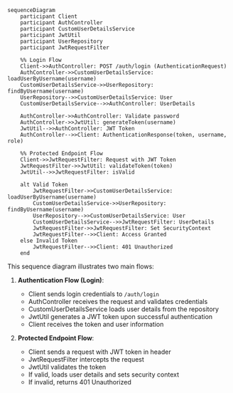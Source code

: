 [//]: # (Install Mermaid plugin to view solution)
```mermaid
sequenceDiagram
    participant Client
    participant AuthController
    participant CustomUserDetailsService
    participant JwtUtil
    participant UserRepository
    participant JwtRequestFilter
    
    %% Login Flow
    Client->>AuthController: POST /auth/login (AuthenticationRequest)
    AuthController->>CustomUserDetailsService: loadUserByUsername(username)
    CustomUserDetailsService->>UserRepository: findByUsername(username)
    UserRepository-->>CustomUserDetailsService: User
    CustomUserDetailsService-->>AuthController: UserDetails
    
    AuthController->>AuthController: Validate password
    AuthController->>JwtUtil: generateToken(username)
    JwtUtil-->>AuthController: JWT Token
    AuthController-->>Client: AuthenticationResponse(token, username, role)
    
    %% Protected Endpoint Flow
    Client->>JwtRequestFilter: Request with JWT Token
    JwtRequestFilter->>JwtUtil: validateToken(token)
    JwtUtil-->>JwtRequestFilter: isValid
    
    alt Valid Token
        JwtRequestFilter->>CustomUserDetailsService: loadUserByUsername(username)
        CustomUserDetailsService->>UserRepository: findByUsername(username)
        UserRepository-->>CustomUserDetailsService: User
        CustomUserDetailsService-->>JwtRequestFilter: UserDetails
        JwtRequestFilter->>JwtRequestFilter: Set SecurityContext
        JwtRequestFilter-->>Client: Access Granted
    else Invalid Token
        JwtRequestFilter-->>Client: 401 Unauthorized
    end
```

This sequence diagram illustrates two main flows:
1. **Authentication Flow (Login)**:
    - Client sends login credentials to `/auth/login`
    - AuthController receives the request and validates credentials
    - CustomUserDetailsService loads user details from the repository
    - JwtUtil generates a JWT token upon successful authentication
    - Client receives the token and user information

2. **Protected Endpoint Flow**:
    - Client sends a request with JWT token in header
    - JwtRequestFilter intercepts the request
    - JwtUtil validates the token
    - If valid, loads user details and sets security context
    - If invalid, returns 401 Unauthorized
